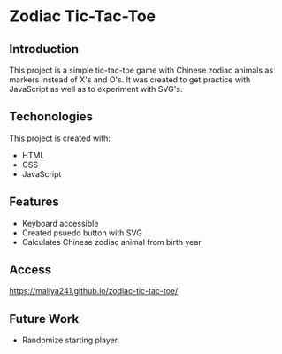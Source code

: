# Zodiac Tic-Tac-Toe

## Introduction
This project is a simple tic-tac-toe game with Chinese zodiac animals as markers instead of X's and O's. It was created to get practice with JavaScript as well as to experiment with SVG's. 

## Techonologies
This project is created with: 
* HTML
* CSS
* JavaScript

## Features
* Keyboard accessible
* Created psuedo button with SVG
* Calculates Chinese zodiac animal from birth year

## Access
https://maliya241.github.io/zodiac-tic-tac-toe/

## Future Work
* Randomize starting player
